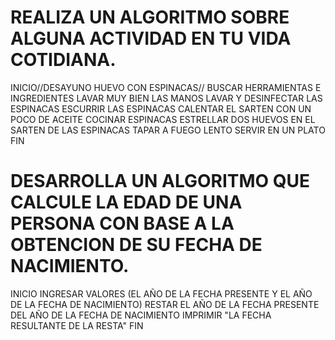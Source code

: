 # REALIZA UN ALGORITMO SOBRE ALGUNA ACTIVIDAD EN TU VIDA COTIDIANA.
INICIO//DESAYUNO HUEVO CON ESPINACAS//
BUSCAR HERRAMIENTAS E INGREDIENTES
LAVAR MUY BIEN LAS MANOS
LAVAR Y DESINFECTAR LAS ESPINACAS
ESCURRIR LAS ESPINACAS
CALENTAR EL SARTEN CON UN POCO DE ACEITE
COCINAR ESPINACAS 
ESTRELLAR DOS HUEVOS EN EL SARTEN DE LAS ESPINACAS
TAPAR A FUEGO LENTO 
SERVIR EN UN PLATO 
FIN






# DESARROLLA UN ALGORITMO QUE CALCULE LA EDAD DE UNA PERSONA CON BASE A LA OBTENCION DE SU FECHA DE NACIMIENTO.
INICIO
INGRESAR VALORES (EL AÑO DE LA FECHA PRESENTE Y EL AÑO DE LA FECHA DE NACIMIENTO)
RESTAR EL AÑO DE LA FECHA PRESENTE DEL AÑO DE LA FECHA DE NACIMIENTO
IMPRIMIR "LA FECHA RESULTANTE DE LA RESTA"
FIN




